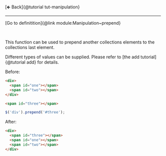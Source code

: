 [🡸 Back]{@tutorial tut-manipulation}
___

[Go to definitition]{@link module:Manipulation~prepend}

&nbsp;

This function can be used to prepend another collections elements to the collections last element.

Different types of values can be supplied. Please refer to [the add tutorial]{@tutorial add} for details.

Before:
```html
<div>
  <span id="one"></span>
  <span id="two"></span>
</div>

<span id="three"></span>
```

```js
$('div').prepend('#three');
```

After:
```html
<div>
  <span id="three"></span>
  <span id="one"></span>
  <span id="two"></span>
</div>
```

